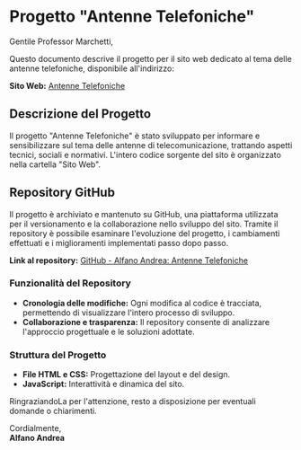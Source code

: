 # Progetto "Antenne Telefoniche"

Gentile Professor Marchetti,

Questo documento descrive il progetto per il sito web dedicato al tema delle antenne telefoniche, disponibile all'indirizzo:

**Sito Web:** [Antenne Telefoniche](https://alfanoandrea.github.io/Antenne-Telefoniche/)

## Descrizione del Progetto
Il progetto "Antenne Telefoniche" è stato sviluppato per informare e sensibilizzare sul tema delle antenne di telecomunicazione, trattando aspetti tecnici, sociali e normativi. L'intero codice sorgente del sito è organizzato nella cartella "Sito Web".

## Repository GitHub
Il progetto è archiviato e mantenuto su GitHub, una piattaforma utilizzata per il versionamento e la collaborazione nello sviluppo del sito. Tramite il repository è possibile esaminare l'evoluzione del progetto, i cambiamenti effettuati e i miglioramenti implementati passo dopo passo.

**Link al repository:** [GitHub - Alfano Andrea: Antenne Telefoniche](https://github.com/alfanoandrea/Antenne-Telefoniche)

### Funzionalità del Repository
- **Cronologia delle modifiche:** Ogni modifica al codice è tracciata, permettendo di visualizzare l'intero processo di sviluppo.
- **Collaborazione e trasparenza:** Il repository consente di analizzare l'approccio progettuale e le soluzioni adottate.

### Struttura del Progetto
- **File HTML e CSS:** Progettazione del layout e del design.
- **JavaScript:** Interattività e dinamica del sito.

RingraziandoLa per l'attenzione, resto a disposizione per eventuali domande o chiarimenti.

Cordialmente,  
**Alfano Andrea**

